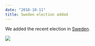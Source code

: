 ```yaml
---
date: "2018-10-11"
title: Sweden election added
---
```


We added the recent election in [Sweden](http://www.parlgov.org/explore/SWE/election/2018-09-09/).

![](/images/parliament-sweden.jpg)
